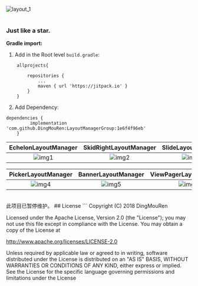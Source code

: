 ![layout_1](https://github.com/DingMouRen/LayoutManagerGroup/raw/master/picture/img_header.png)<br><br>
### Just like a star.

**Gradle import:**

1. Add in the Root level `build.gradle`:

```
	allprojects{

		repositories {
			...
			maven { url 'https://jitpack.io' }
		}
	}
```

2. Add Dependency:
```
dependencies {
	     implementation 'com.github.DingMouRen:LayoutManagerGroup:1e6f4f96eb'
	}
```

| EchelonLayoutManager | SkidRightLayoutManager | SlideLayoutManager |
| :----: | :---:| :---:|
|![img1](https://github.com/DingMouRen/LayoutManagerGroup/raw/master/picture/img1.gif) |  ![img2](https://github.com/DingMouRen/LayoutManagerGroup/raw/master/picture/img2.gif)| ![img3](https://github.com/DingMouRen/LayoutManagerGroup/raw/master/picture/img3.gif)|

| PickerLayoutManager | BannerLayoutManager | ViewPagerLayoutManager |
| :---:| :---:|:---:|
|  ![img4](https://github.com/DingMouRen/LayoutManagerGroup/raw/master/picture/img4.gif)|![img5](https://github.com/DingMouRen/LayoutManagerGroup/raw/master/picture/img5.gif)|![img6](https://github.com/DingMouRen/LayoutManagerGroup/raw/master/picture/img6.gif)|

<br>
此项目已暂停维护。
## License
```
Copyright (C) 2018 DingMouRen

Licensed under the Apache License, Version 2.0 (the "License");
you may not use this file except in compliance with the License.
You may obtain a copy of the License at

http://www.apache.org/licenses/LICENSE-2.0

Unless required by applicable law or agreed to in writing, software
distributed under the License is distributed on an "AS IS" BASIS,
WITHOUT WARRANTIES OR CONDITIONS OF ANY KIND, either express or implied.
See the License for the specific language governing permissions and
limitations under the License
```

